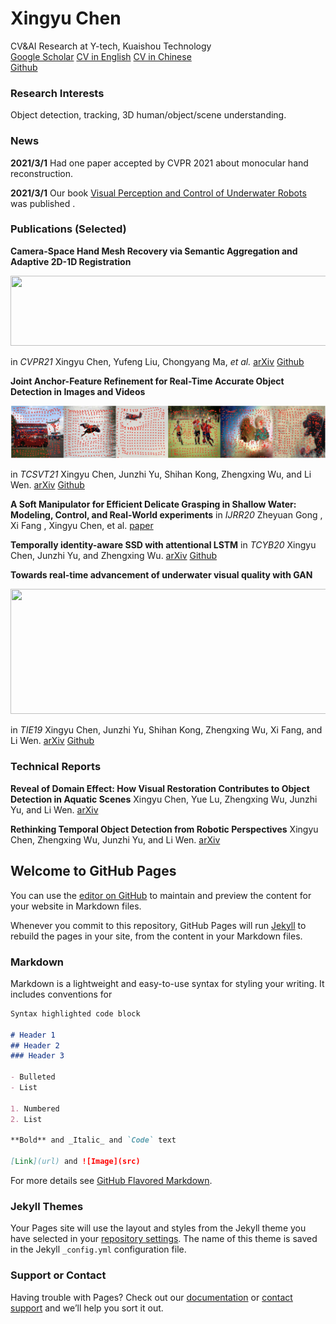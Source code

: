 # Xingyu Chen


CV&AI Research at Y-tech, Kuaishou Technology
<br/>[Google Scholar](https://scholar.google.com/citations?user=YurWtIEAAAAJ&hl)
[CV in English]()
[CV in Chinese]()
<br/>[Github](https://github.com/SeanChenxy)</br>

### Research Interests

Object detection, tracking, 3D human/object/scene understanding.

### News

**2021/3/1** Had one paper accepted by CVPR 2021 about monocular hand reconstruction.

**2021/3/1** Our book [Visual Perception and Control of Underwater Robots](https://www.routledge.com/Visual-Perception-and-Control-of-Underwater-Robots/Yu-Chen-Kong/p/book/9780367695781) was published .

### Publications (Selected)

**Camera-Space Hand Mesh Recovery via Semantic Aggregation and Adaptive 2D-1D Registration**
<p align="left">
<img src="./img/cmr.gif" width="672" height="112">
</p>

in *CVPR21*
Xingyu Chen, Yufeng Liu, Chongyang Ma, *et al.*
[arXiv](https://arxiv.org/pdf/2103.02845.pdf) [Github](https://github.com/SeanChenxy/HandMesh)

**Joint Anchor-Feature Refinement for Real-Time Accurate Object Detection in Images and Videos**
<p align="left">
<img src="./img/tdrn.jpg" width="672" height="">
</p>

in *TCSVT21*
Xingyu Chen, Junzhi Yu, Shihan Kong, Zhengxing Wu, and Li Wen.
[arXiv](https://arxiv.org/pdf/1807.08638.pdf) [Github](https://github.com/SeanChenxy/TDRN)

**A Soft Manipulator for Efficient Delicate Grasping in Shallow Water: Modeling, Control, and Real-World experiments**
in *IJRR20*
Zheyuan Gong , Xi Fang , Xingyu Chen, et al.
[paper](https://softrobotics.buaa.edu.cn/Download/2020/2020-IJRR-Gongzheyuan.pdf)

**Temporally identity-aware SSD with attentional LSTM**
in *TCYB20*
Xingyu Chen, Junzhi Yu, and Zhengxing Wu.
[arXiv](https://arxiv.org/pdf/1803.00197.pdf) [Github](https://github.com/SeanChenxy/TSSD-OTA)

**Towards real-time advancement of underwater visual quality with GAN**
<p align="left">
<img src="./img/ganrs.gif" width="672" height="200">
</p>

in *TIE19*
Xingyu Chen, Junzhi Yu, Shihan Kong, Zhengxing Wu, Xi Fang, and Li Wen.
[arXiv](https://arxiv.org/pdf/1712.00736.pdf) [Github](https://github.com/SeanChenxy/GAN_RS)


### Technical Reports

**Reveal of Domain Effect: How Visual Restoration Contributes to Object Detection in Aquatic Scenes**
Xingyu Chen, Yue Lu, Zhengxing Wu, Junzhi Yu, and Li Wen.
[arXiv](https://arxiv.org/pdf/2003.01913.pdf)

**Rethinking Temporal Object Detection from Robotic Perspectives**
Xingyu Chen, Zhengxing Wu, Junzhi Yu, and Li Wen.
[arXiv](https://arxiv.org/pdf/1912.10406.pdf)


## Welcome to GitHub Pages

You can use the [editor on GitHub](https://github.com/SeanChenxy/seanchenxy.github.io/edit/main/index.md) to maintain and preview the content for your website in Markdown files.

Whenever you commit to this repository, GitHub Pages will run [Jekyll](https://jekyllrb.com/) to rebuild the pages in your site, from the content in your Markdown files.

### Markdown

Markdown is a lightweight and easy-to-use syntax for styling your writing. It includes conventions for

```markdown
Syntax highlighted code block

# Header 1
## Header 2
### Header 3

- Bulleted
- List

1. Numbered
2. List

**Bold** and _Italic_ and `Code` text

[Link](url) and ![Image](src)
```

For more details see [GitHub Flavored Markdown](https://guides.github.com/features/mastering-markdown/).

### Jekyll Themes

Your Pages site will use the layout and styles from the Jekyll theme you have selected in your [repository settings](https://github.com/SeanChenxy/seanchenxy.github.io/settings). The name of this theme is saved in the Jekyll `_config.yml` configuration file.

### Support or Contact

Having trouble with Pages? Check out our [documentation](https://docs.github.com/categories/github-pages-basics/) or [contact support](https://support.github.com/contact) and we’ll help you sort it out.